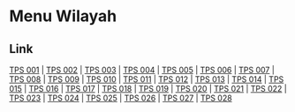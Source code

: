 # Menu Wilayah

## Link

[TPS 001](https://github.com/gigit-pemilu/pemilu-2024-64-kalimantan-timur/tree/main/pileg-dpr/hitung-suara/sub/64-kalimantan-timur/sub/02-kutai-kartanegara/sub/05-muara-badak/sub/2007-badak-baru/sub/001-tps)
 | 
[TPS 002](https://github.com/gigit-pemilu/pemilu-2024-64-kalimantan-timur/tree/main/pileg-dpr/hitung-suara/sub/64-kalimantan-timur/sub/02-kutai-kartanegara/sub/05-muara-badak/sub/2007-badak-baru/sub/002-tps)
 | 
[TPS 003](https://github.com/gigit-pemilu/pemilu-2024-64-kalimantan-timur/tree/main/pileg-dpr/hitung-suara/sub/64-kalimantan-timur/sub/02-kutai-kartanegara/sub/05-muara-badak/sub/2007-badak-baru/sub/003-tps)
 | 
[TPS 004](https://github.com/gigit-pemilu/pemilu-2024-64-kalimantan-timur/tree/main/pileg-dpr/hitung-suara/sub/64-kalimantan-timur/sub/02-kutai-kartanegara/sub/05-muara-badak/sub/2007-badak-baru/sub/004-tps)
 | 
[TPS 005](https://github.com/gigit-pemilu/pemilu-2024-64-kalimantan-timur/tree/main/pileg-dpr/hitung-suara/sub/64-kalimantan-timur/sub/02-kutai-kartanegara/sub/05-muara-badak/sub/2007-badak-baru/sub/005-tps)
 | 
[TPS 006](https://github.com/gigit-pemilu/pemilu-2024-64-kalimantan-timur/tree/main/pileg-dpr/hitung-suara/sub/64-kalimantan-timur/sub/02-kutai-kartanegara/sub/05-muara-badak/sub/2007-badak-baru/sub/006-tps)
 | 
[TPS 007](https://github.com/gigit-pemilu/pemilu-2024-64-kalimantan-timur/tree/main/pileg-dpr/hitung-suara/sub/64-kalimantan-timur/sub/02-kutai-kartanegara/sub/05-muara-badak/sub/2007-badak-baru/sub/007-tps)
 | 
[TPS 008](https://github.com/gigit-pemilu/pemilu-2024-64-kalimantan-timur/tree/main/pileg-dpr/hitung-suara/sub/64-kalimantan-timur/sub/02-kutai-kartanegara/sub/05-muara-badak/sub/2007-badak-baru/sub/008-tps)
 | 
[TPS 009](https://github.com/gigit-pemilu/pemilu-2024-64-kalimantan-timur/tree/main/pileg-dpr/hitung-suara/sub/64-kalimantan-timur/sub/02-kutai-kartanegara/sub/05-muara-badak/sub/2007-badak-baru/sub/009-tps)
 | 
[TPS 010](https://github.com/gigit-pemilu/pemilu-2024-64-kalimantan-timur/tree/main/pileg-dpr/hitung-suara/sub/64-kalimantan-timur/sub/02-kutai-kartanegara/sub/05-muara-badak/sub/2007-badak-baru/sub/010-tps)
 | 
[TPS 011](https://github.com/gigit-pemilu/pemilu-2024-64-kalimantan-timur/tree/main/pileg-dpr/hitung-suara/sub/64-kalimantan-timur/sub/02-kutai-kartanegara/sub/05-muara-badak/sub/2007-badak-baru/sub/011-tps)
 | 
[TPS 012](https://github.com/gigit-pemilu/pemilu-2024-64-kalimantan-timur/tree/main/pileg-dpr/hitung-suara/sub/64-kalimantan-timur/sub/02-kutai-kartanegara/sub/05-muara-badak/sub/2007-badak-baru/sub/012-tps)
 | 
[TPS 013](https://github.com/gigit-pemilu/pemilu-2024-64-kalimantan-timur/tree/main/pileg-dpr/hitung-suara/sub/64-kalimantan-timur/sub/02-kutai-kartanegara/sub/05-muara-badak/sub/2007-badak-baru/sub/013-tps)
 | 
[TPS 014](https://github.com/gigit-pemilu/pemilu-2024-64-kalimantan-timur/tree/main/pileg-dpr/hitung-suara/sub/64-kalimantan-timur/sub/02-kutai-kartanegara/sub/05-muara-badak/sub/2007-badak-baru/sub/014-tps)
 | 
[TPS 015](https://github.com/gigit-pemilu/pemilu-2024-64-kalimantan-timur/tree/main/pileg-dpr/hitung-suara/sub/64-kalimantan-timur/sub/02-kutai-kartanegara/sub/05-muara-badak/sub/2007-badak-baru/sub/015-tps)
 | 
[TPS 016](https://github.com/gigit-pemilu/pemilu-2024-64-kalimantan-timur/tree/main/pileg-dpr/hitung-suara/sub/64-kalimantan-timur/sub/02-kutai-kartanegara/sub/05-muara-badak/sub/2007-badak-baru/sub/016-tps)
 | 
[TPS 017](https://github.com/gigit-pemilu/pemilu-2024-64-kalimantan-timur/tree/main/pileg-dpr/hitung-suara/sub/64-kalimantan-timur/sub/02-kutai-kartanegara/sub/05-muara-badak/sub/2007-badak-baru/sub/017-tps)
 | 
[TPS 018](https://github.com/gigit-pemilu/pemilu-2024-64-kalimantan-timur/tree/main/pileg-dpr/hitung-suara/sub/64-kalimantan-timur/sub/02-kutai-kartanegara/sub/05-muara-badak/sub/2007-badak-baru/sub/018-tps)
 | 
[TPS 019](https://github.com/gigit-pemilu/pemilu-2024-64-kalimantan-timur/tree/main/pileg-dpr/hitung-suara/sub/64-kalimantan-timur/sub/02-kutai-kartanegara/sub/05-muara-badak/sub/2007-badak-baru/sub/019-tps)
 | 
[TPS 020](https://github.com/gigit-pemilu/pemilu-2024-64-kalimantan-timur/tree/main/pileg-dpr/hitung-suara/sub/64-kalimantan-timur/sub/02-kutai-kartanegara/sub/05-muara-badak/sub/2007-badak-baru/sub/020-tps)
 | 
[TPS 021](https://github.com/gigit-pemilu/pemilu-2024-64-kalimantan-timur/tree/main/pileg-dpr/hitung-suara/sub/64-kalimantan-timur/sub/02-kutai-kartanegara/sub/05-muara-badak/sub/2007-badak-baru/sub/021-tps)
 | 
[TPS 022](https://github.com/gigit-pemilu/pemilu-2024-64-kalimantan-timur/tree/main/pileg-dpr/hitung-suara/sub/64-kalimantan-timur/sub/02-kutai-kartanegara/sub/05-muara-badak/sub/2007-badak-baru/sub/022-tps)
 | 
[TPS 023](https://github.com/gigit-pemilu/pemilu-2024-64-kalimantan-timur/tree/main/pileg-dpr/hitung-suara/sub/64-kalimantan-timur/sub/02-kutai-kartanegara/sub/05-muara-badak/sub/2007-badak-baru/sub/023-tps)
 | 
[TPS 024](https://github.com/gigit-pemilu/pemilu-2024-64-kalimantan-timur/tree/main/pileg-dpr/hitung-suara/sub/64-kalimantan-timur/sub/02-kutai-kartanegara/sub/05-muara-badak/sub/2007-badak-baru/sub/024-tps)
 | 
[TPS 025](https://github.com/gigit-pemilu/pemilu-2024-64-kalimantan-timur/tree/main/pileg-dpr/hitung-suara/sub/64-kalimantan-timur/sub/02-kutai-kartanegara/sub/05-muara-badak/sub/2007-badak-baru/sub/025-tps)
 | 
[TPS 026](https://github.com/gigit-pemilu/pemilu-2024-64-kalimantan-timur/tree/main/pileg-dpr/hitung-suara/sub/64-kalimantan-timur/sub/02-kutai-kartanegara/sub/05-muara-badak/sub/2007-badak-baru/sub/026-tps)
 | 
[TPS 027](https://github.com/gigit-pemilu/pemilu-2024-64-kalimantan-timur/tree/main/pileg-dpr/hitung-suara/sub/64-kalimantan-timur/sub/02-kutai-kartanegara/sub/05-muara-badak/sub/2007-badak-baru/sub/027-tps)
 | 
[TPS 028](https://github.com/gigit-pemilu/pemilu-2024-64-kalimantan-timur/tree/main/pileg-dpr/hitung-suara/sub/64-kalimantan-timur/sub/02-kutai-kartanegara/sub/05-muara-badak/sub/2007-badak-baru/sub/028-tps)

